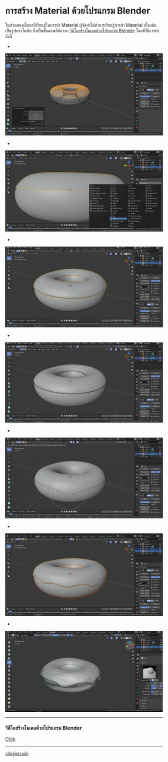 # การสร้าง Material ด้วยโปรแกรม Blender
ในส่วนของเนื้อหาที่เรียนรู้ในการทำ Material ผู้จัดทำได้ทำการเรียนรู้การทำ Material เบื้องต้นเป็นรูปทรงโดนัท ซึ่งเป็นขั้นตอนที่ต่อจาก [วีดีโอสร้างโมเดลด้วยโปรแกรม Blender](/Model.md) โดยมีวิีธีการทำดังนี้

- 

![Logo](https://github.com/praewkln/CN409/blob/master/mat1.png?raw=true)

- 

![Logo](https://github.com/praewkln/CN409/blob/master/mat2.png?raw=true)

- 

![Logo](https://github.com/praewkln/CN409/blob/master/mat3.png?raw=true)

- 

![Logo](https://github.com/praewkln/CN409/blob/master/mat4.png?raw=true)

- 

![Logo](https://github.com/praewkln/CN409/blob/master/mat5.png?raw=true)

- 

![Logo](https://github.com/praewkln/CN409/blob/master/mat6.png?raw=true)

- 

![Logo](https://github.com/praewkln/CN409/blob/master/mat7.png?raw=true)

----------------------------------
### วีดีโอสร้างโมเดลด้วยโปรแกรม Blender
[Click](https://www.youtube.com/watch?v=QardYgbG0N0&t=416s)

----------------------------------
[กลับสู่หน้าหลัก](/README.md)
